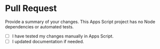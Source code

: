 # Pull Request

Provide a summary of your changes. This Apps Script project has no Node dependencies or automated tests.

- [ ] I have tested my changes manually in Apps Script.
- [ ] I updated documentation if needed.

